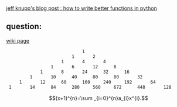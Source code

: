 ### 
[jeff knupp's blog post : how to write better functions in python ](https://jeffknupp.com/blog/2018/10/11/write-better-python-functions/)


## question: 
[wiki page](https://en.wikipedia.org/wiki/Pascal%27s_triangle)
```
                             1
                         1       2
                     1       4       4
                 1       6       12      8
             1       8       24      32      16
         1       10      40      80      80       32
     1       12      60      160     240     192       64
 1       14      84      280     560     672      448       128
```



```math
(x+1)^{n}=\sum _{i=0}^{n}a_{i}x^{i}.
```
